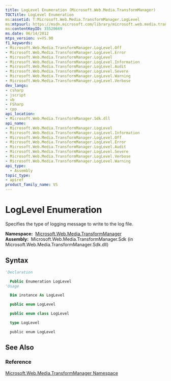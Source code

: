 ```yaml
---
title: LogLevel Enumeration (Microsoft.Web.Media.TransformManager)
TOCTitle: LogLevel Enumeration
ms:assetid: T:Microsoft.Web.Media.TransformManager.LogLevel
ms:mtpsurl: https://msdn.microsoft.com/library/microsoft.web.media.transformmanager.loglevel(v=VS.90)
ms:contentKeyID: 35520669
ms.date: 06/14/2012
mtps_version: v=VS.90
f1_keywords:
- Microsoft.Web.Media.TransformManager.LogLevel.Off
- Microsoft.Web.Media.TransformManager.LogLevel.Error
- Microsoft.Web.Media.TransformManager.LogLevel
- Microsoft.Web.Media.TransformManager.LogLevel.Information
- Microsoft.Web.Media.TransformManager.LogLevel.Audit
- Microsoft.Web.Media.TransformManager.LogLevel.Severe
- Microsoft.Web.Media.TransformManager.LogLevel.Warning
- Microsoft.Web.Media.TransformManager.LogLevel.Verbose
dev_langs:
- csharp
- jscript
- vb
- FSharp
- cpp
api_location:
- Microsoft.Web.Media.TransformManager.Sdk.dll
api_name:
- Microsoft.Web.Media.TransformManager.LogLevel
- Microsoft.Web.Media.TransformManager.LogLevel.Information
- Microsoft.Web.Media.TransformManager.LogLevel.Off
- Microsoft.Web.Media.TransformManager.LogLevel.Error
- Microsoft.Web.Media.TransformManager.LogLevel.Audit
- Microsoft.Web.Media.TransformManager.LogLevel.Severe
- Microsoft.Web.Media.TransformManager.LogLevel.Verbose
- Microsoft.Web.Media.TransformManager.LogLevel.Warning
api_type:
  - Assembly
topic_type:
- apiref
product_family_name: VS
---
```


# LogLevel Enumeration

Specifies the type of logging message to write to the log file.

**Namespace:**  [Microsoft.Web.Media.TransformManager](microsoft-web-media-transformmanager-namespace.md)  
**Assembly:**  Microsoft.Web.Media.TransformManager.Sdk (in Microsoft.Web.Media.TransformManager.Sdk.dll)

## Syntax

```vb
'Declaration

  Public Enumeration LogLevel
'Usage

  Dim instance As LogLevel
```

```csharp
  public enum LogLevel
```

```cpp
  public enum class LogLevel
```

``` fsharp
  type LogLevel
```

```jscript
  public enum LogLevel
```

## See Also

### Reference

[Microsoft.Web.Media.TransformManager Namespace](microsoft-web-media-transformmanager-namespace.md)

